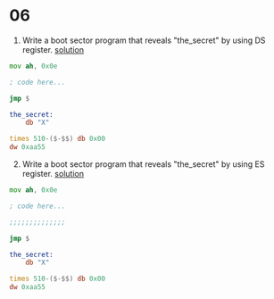 # 06

1. Write a boot sector program that reveals "the_secret" by using DS register.
[solution](./segmentation_1.asm)
```asm
mov ah, 0x0e

; code here...

jmp $

the_secret:
    db "X"

times 510-($-$$) db 0x00
dw 0xaa55
```

2. Write a boot sector program that reveals "the_secret" by using ES register.
[solution](./segmentation_2.asm)
```asm
mov ah, 0x0e

; code here...

;;;;;;;;;;;;;;

jmp $

the_secret:
    db "X"

times 510-($-$$) db 0x00
dw 0xaa55
```